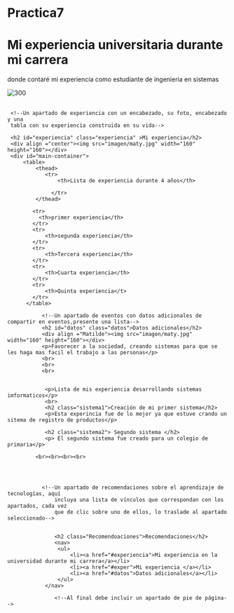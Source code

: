 # Practica7
<!DOCTYPE html>
<html lang="en">
 <head>
    <meta charset="UTF-8">
    <meta name="viewport" content="width=device-width, initial-scale=1.0">
    <title>Realizacion de maquetación HTML en documento web </title>
    <link rel="stylesheet" href="css/style.css">
    <link rel="stylesheet" href="tabla.css/">
    <link href="https://fonts.googleapis.com/css2?family=Roboto:wght@300&display=swap" rel="stylesheet">
</head>
<body>
    <!--Una cabecera con un encabezado, eslogan e imagen-->
    <h1 id="experiencia" class="universidad">Mi experiencia universitaria durante mi carrera</h1>
    <p class="Lugar">donde contaré mi experiencia como estudiante de ingenieria en sistemas</p>
    <img src="imagen/img.png" alt="300">
    <br>
    <br>

     <!--Un apartado de experiencia con un encabezado, su foto, encabezado y una
     tabla con su experiencia construida en su vida-->
     
     <h2 id="experiencia" class="experiencia" >Mi experiencia</h2>
     <div align ="center"><img src="imagen/maty.jpg" width="160" height="160"></div>
     <div id="main-container">
         <table>
             <thead>
                <tr>
                    <th>Lista de experiencia durante 4 años</th>
          
                  </tr>
             </thead>
            
            <tr>
              <th>primer experiencia</th>
            </tr>
            <tr>
                <th>segunda experiencia</th>
            </tr>
            <tr> 
                <th>Tercera experiencia</th>
            </tr>
            <tr>
                <th>Cuarta experiencia</th>
            </tr>
            <tr>
                <th>Quinta experiencia</t>
            </tr>
          </table>

               <!--Un apartado de eventos con datos adicionales de compartir en eventos,presente una lista-->
               <h2 id="datos" class="datos">Datos adicionales</h2>
               <div align ="Matilde"><img src="imagen/maty.jpg" width="160" height="160"></div>
               <p>Favorecer a la sociedad, creando sistemas para que se les haga mas facil el trabajo a las personas</p>
               <br>
               <br>
               <br>

            
                <p>Lista de mis experiencia desarrollando sistemas imformaticos</p>
                <br>
                <h2 class="sistema1">Creación de mi primer sistema</h2>
                <p>Esta experincia fue de lo mejor ya que estuve crando un sitema de registro de productos</p>

                <h2 class="sistema2"> Segundo sistema </h2>
                <p> El segundo sistema fue creado para un colegio de primaria</p>
              
             <br><br><br><br>

               


               <!--Un apartado de recomendaciones sobre el aprendizaje de tecnologías, aquí
                   incluya una lista de vínculos que correspondan con los apartados, cada vez
                   que de clic sobre uno de ellos, lo traslade al apartado seleccionado-->


                   <h2 class="Recomendoaciones">Recomendaciones</h2>
                   <nav>
                    <ul>
                        <li><a href="#experiencia">Mi experiencia en la universidad durante mi carrera</a></li>
                        <li><a href="#exper">Mi experiencia </a></li>
                        <li><a href="#datos">Datos adicionales</a></li>
                    </ul>
                </nav>

                   <!--Al final debe incluir un apartado de pie de página-->
</body>
</html>
